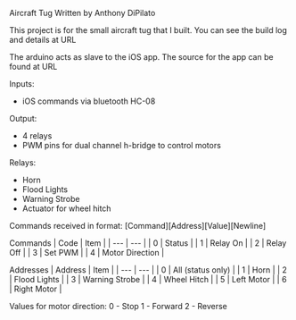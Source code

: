 Aircraft Tug
Written by Anthony DiPilato

This project is for the small aircraft tug that I built.
You can see the build log and details at URL

The arduino acts as slave to the iOS app. The source for the app can be found at URL

Inputs:
- iOS commands via bluetooth HC-08

Output:
- 4 relays
- PWM pins for dual channel h-bridge to control motors

Relays:
- Horn
- Flood Lights
- Warning Strobe
- Actuator for wheel hitch

Commands received in format:
[Command][Address][Value][Newline]

Commands
| Code 	| Item			|
| ---  	| ---			|
| 0	| Status		|
| 1	| Relay On  		|
| 2	| Relay Off		|
| 3	| Set PWM		|
| 4	| Motor Direction	|


Addresses
| Address	| Item			|
| ---		| ---			|
| 0		| All (status only)	|
| 1		| Horn			|
| 2		| Flood Lights		|
| 3		| Warning Strobe	|
| 4		| Wheel Hitch		|
| 5		| Left Motor		|
| 6		| Right Motor		|

Values for motor direction:
0 - Stop
1 - Forward
2 - Reverse
